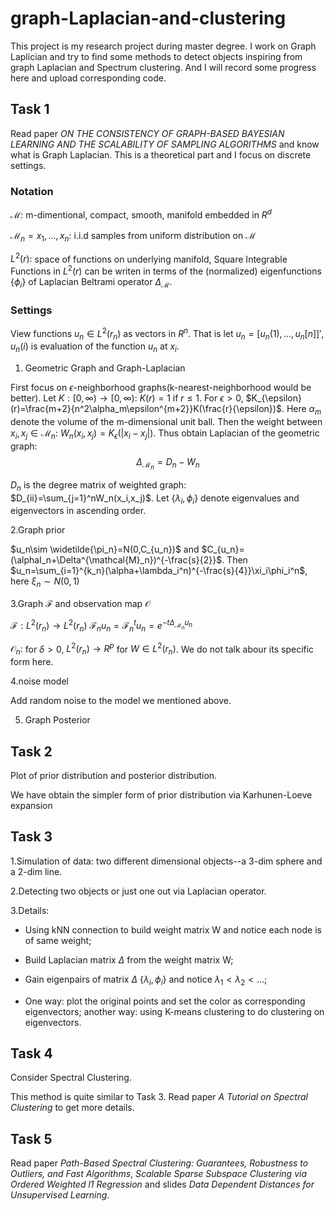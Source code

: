 # graph-Laplacian-and-clustering

This project is my research project during master degree. I work on Graph Laplician and try to find some methods to detect objects inspiring from graph Laplacian and Spectrum clustering. And I will record some progress here and upload corresponding code.

## Task 1
Read paper *ON THE CONSISTENCY OF GRAPH-BASED BAYESIAN LEARNING AND THE SCALABILITY OF SAMPLING ALGORITHMS* and know what is Graph Laplacian. This is a theoretical part and I focus on discrete settings.

### Notation

$\mathcal{M}$: m-dimentional, compact, smooth, manifold embedded in $R^d$

$\mathcal{M}_n={x_1,...,x_n}$: i.i.d samples from uniform distribution on $\mathcal{M}$

$L^2(r):$ space of functions on underlying manifold, Square Integrable Functions in $L^2(r)$ can be writen in terms of the (normalized) eigenfunctions {$\phi_i$} of Laplacian Beltrami operator $\Delta_{\mathcal{M}}$.

### Settings

View functions $u_n \in L^2(r_n)$ as vectors in $R^n$. That is let $u_n=[u_n(1),...,u_n[n]]'$, $u_n(i)$ is evaluation of the function $u_n$ at $x_i$.

1. Geometric Graph and Graph-Laplacian

First focus on $\epsilon$-neighborhood graphs(k-nearest-neighborhood would be better). Let $K:[0,\infty)\rightarrow [0,\infty):$ $K(r)=1$ if $r\leq 1$. For $\epsilon>0$, $K_{\epsilon}(r)=\frac{m+2}{n^2\alpha_m\epsilon^{m+2}}K(\frac{r}{\epsilon})$. Here $\alpha_m$ denote the volume of the m-dimensional unit ball. Then the weight between $x_i,x_j\in\mathcal{M}_n$: $W_n(x_i,x_j)=K_{\epsilon}(|x_i-x_j|)$. Thus obtain Laplacian of the geometric graph:
$$
\Delta_{\mathcal{M}_n}=D_n-W_n
$$

$D_n$ is the degree matrix of weighted graph: $D_{ii}=\sum_{j=1}^nW_n(x_i,x_j)$. Let {$\lambda_i,\phi_i$} denote eigenvalues and eigenvectors in ascending order.

2.Graph prior

$u_n\sim \widetilde{\pi_n}=N(0,C_{u_n})$ and $C_{u_n}=(\alphaI_n+\Delta^{\mathcal{M}_n})^{-\frac{s}{2}}$. Then $u_n=\sum_{i=1}^{k_n}(\alpha+\lambda_i^n)^{-\frac{s}{4}}\xi_i\phi_i^n$, here $\xi_n\sim N(0,1)$

3.Graph $\mathcal{F}$ and observation map $\mathcal{O}$

$\mathcal{F}:L^2(r_n)\rightarrow L^2(r_n)$ $\mathcal{F}_nu_n=\mathcal{F}_n^tu_n=e^{-t\Delta_{\mathcal{M}_n}u_n}$

$\mathcal{O}_n:$ for $\delta>0$, $L^2(r_n)\rightarrow R^p$ for $W\in L^2(r_n)$. We do not talk abour its specific form here.

4.noise model

Add random noise to the model we mentioned above.

5. Graph Posterior

## Task 2

Plot of prior distribution and posterior distribution.

We have obtain the simpler form of prior distribution via Karhunen-Loeve expansion

## Task 3

1.Simulation of data: two different dimensional objects--a 3-dim sphere and a 2-dim line.

2.Detecting two objects or just one out via Laplacian operator.

3.Details:

* Using kNN connection to build weight matrix W and notice each node is of same weight;

* Build Laplacian matrix $\Delta$ from the weight matrix W;

* Gain eigenpairs of matrix $\Delta$ {$\lambda_i,\phi_i$} and notice $\lambda_1<\lambda_2<...$;

* One way: plot the original points and set the color as corresponding eigenvectors; another way: using K-means clustering to do clustering on eigenvectors.

## Task 4

Consider Spectral Clustering. 

This method is quite similar to Task 3. Read paper *A Tutorial on Spectral Clustering* to get more details.

## Task 5

Read paper *Path-Based Spectral Clustering: Guarantees, Robustness to Outliers, and Fast Algorithms*, *Scalable Sparse Subspace Clustering via Ordered Weighted l1 Regression* and slides *Data Dependent Distances for Unsupervised Learning*.

